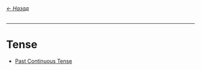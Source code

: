 ###### [← Назад](../index.md)
---

# Tense

- [Past Continuous Tense](Past%20Continuous%20Tense.md)
